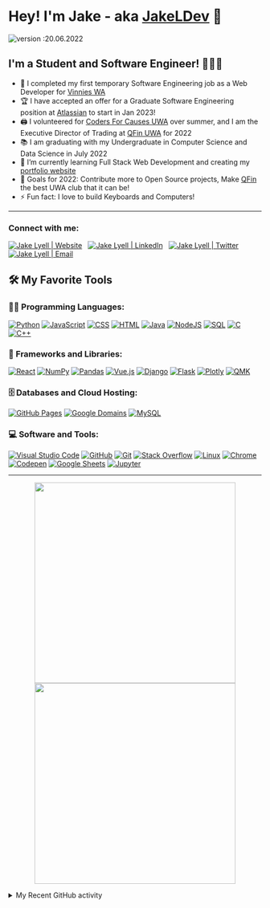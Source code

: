# Hey! I'm Jake - aka [JakeLDev][website] 👋 

![version :20.06.2022](https://img.shields.io/badge/version-20.06.2022-informational) &nbsp;

## I'm a Student and Software Engineer! 👨🏻‍💻

- 🔭 I completed my first temporary Software Engineering job as a Web Developer for [Vinnies WA][vinniessite]
- 🏆 I have accepted an offer for a Graduate Software Engineering position at [Atlassian][atlassian] to start in Jan 2023!
- 🖨️ I volunteered for [Coders For Causes UWA][cfcsite] over summer, and I am the Executive Director of Trading at [QFin UWA][qfinlinkedin] for 2022
- 📚 I am graduating with my Undergraduate in Computer Science and Data Science in July 2022
- 🌱 I’m currently learning Full Stack Web Development and creating my [portfolio website][website]
- 🥅 Goals for 2022: Contribute more to Open Source projects, Make [QFin][qfinsite] the best UWA club that it can be!
- ⚡ Fun fact: I love to build Keyboards and Computers!

---

### Connect with me:
<a href="https://jakelyell.dev" target="_blank"><img alt="Jake Lyell | Website" src="https://img.shields.io/badge/Website%20-%212823a.svg?&style=flat&logo=react&logoColor=white"/></a> &nbsp;
<a href="https://www.linkedin.com/in/jake-lyell/" target="_blank"><img alt="Jake Lyell | LinkedIn" src="https://img.shields.io/badge/Linkedin%20-%230077B5.svg?&style=flat&logo=linkedin&logoColor=white"/></a> &nbsp;
<a href="https://twitter.com/JakeLDev" target="_blank"><img alt="Jake Lyell | Twitter" src="https://img.shields.io/badge/Twitter-1DA1F2?style=flat&logo=twitter&logoColor=white" /></a> &nbsp;
<a href="mailto:me@jakelyell.dev" target="_blank"><img alt="Jake Lyell | Email" src="https://img.shields.io/badge/Email-D14836?style=flat&logo=gmail&logoColor=white" /></a> &nbsp;

## 🛠️ My Favorite Tools

### 👨‍💻 Programming Languages:

<p>
    <a href="https://github.com/search?q=user%3ADenverCoder1+is%3Arepo+language%3Apython"><img alt="Python" src="https://img.shields.io/badge/Python%20-%2314354C.svg?logo=python&logoColor=white"></a>
    <a href="https://github.com/search?q=user%3ADenverCoder1+is%3Arepo+language%3Ajavascript"><img alt="JavaScript" src="https://img.shields.io/badge/JavaScript%20-%23F7DF1E.svg?logo=javascript&logoColor=black"></a>
    <a href="https://github.com/search?q=user%3ADenverCoder1+is%3Arepo+language%3Acss"><img alt="CSS" src="https://img.shields.io/badge/CSS%20-%231572B6.svg?logo=css3&logoColor=white"></a>
    <a href="https://github.com/search?q=user%3ADenverCoder1+is%3Arepo+language%3Ahtml"><img alt="HTML" src="https://img.shields.io/badge/HTML%20-%23E34F26.svg?logo=html5&logoColor=white"></a>
    <a href="https://github.com/search?q=user%3ADenverCoder1+is%3Arepo+language%3Ajava"><img alt="Java" src="https://img.shields.io/badge/Java-%23007396.svg?logo=java&logoColor=white"></a>
    <a href="https://github.com/search?q=user%3ADenverCoder1+is%3Arepo+language%3Ajavascript"><img alt="NodeJS" src="https://img.shields.io/badge/Node.js%20-%2343853D.svg?logo=node.js&logoColor=white"></a>
    <a href="https://github.com/search?q=user%3ADenverCoder1+is%3Arepo+language%3Asql"><img alt="SQL" src="https://img.shields.io/badge/SQL%20-%23025E8C.svg?logo=amazon-dynamodb&logoColor=white"></a>
    <a href="https://github.com/search?q=user%3ADenverCoder1+is%3Arepo+language%3Ac"><img alt="C" src="https://img.shields.io/badge/C%20-%232370ED.svg?logo=c&logoColor=white"></a>
    <a href="https://github.com/search?q=user%3ADenverCoder1+is%3Arepo+language%3Acpp"><img alt="C++" src="https://img.shields.io/badge/C++%20-%2300599C.svg?logo=c%2B%2B&logoColor=white"></a>

### 🧰 Frameworks and Libraries:

<p>
    <a href="#"><img alt="React" src="https://img.shields.io/badge/React%20-%2320232a.svg?logo=react&logoColor=%2361DAFB"></a>
    <a href="#"><img alt="NumPy" src="https://img.shields.io/badge/Numpy%20-%23013243.svg?logo=numpy&logoColor=white"></a>
    <a href="#"><img alt="Pandas" src="https://img.shields.io/badge/Pandas%20-%23150458.svg?logo=pandas&logoColor=white"></a>
    <a href="#"><img alt="Vue.js" src="https://img.shields.io/badge/Vue.js%20-%2320232a.svg?logo=vue.js&logoColor=%2361DAFB"></a>
    <a href="#"><img alt="Django" src="https://img.shields.io/badge/Django%20-%2320232a.svg?logo=django&logoColor=%2361DAFB"></a>
    <a href="#"><img alt="Flask" src="https://img.shields.io/badge/Flask%20-%2320232a.svg?logo=flask&logoColor=%2361DAFB"></a>
    <a href="#"><img alt="Plotly" src="https://img.shields.io/badge/Plotly%20-%2320232a.svg?logo=plotly&logoColor=%2361DAFB"></a>
    <a href="#"><img alt="QMK" src="https://img.shields.io/badge/QMK%20-%2320232a.svg?logo=&logoColor=%2361DAFB"></a>
</p>

### 🗄️ Databases and Cloud Hosting:

<p>
    <a href="#"><img alt="GitHub Pages" src="https://img.shields.io/badge/GitHub%20Pages-%23327FC7.svg?logo=github&logoColor=white"></a>
    <a href="#"><img alt="Google Domains" src="https://img.shields.io/badge/Google Domains%20-%23430098.svg?logo=google&logoColor=white"></a>
    <a href="#"><img alt="MySQL" src="https://img.shields.io/badge/MySQL-%2300f.svg?logo=mysql&logoColor=white"></a>
</p>

### 💻 Software and Tools:

<p>
    <a href="#"><img alt="Visual Studio Code" src="https://img.shields.io/badge/Visual%20Studio%20Code-0078d7.svg?logo=visual-studio-code&logoColor=white"></a>
    <a href="#"><img alt="GitHub" src="https://img.shields.io/badge/GitHub-000000.svg?logo=github&logoColor=white"></a>
    <a href="#"><img alt="Git" src="https://img.shields.io/badge/Git%20-%23F05033.svg?logo=git&logoColor=white"></a>
    <a href="#"><img alt="Stack Overflow" src="https://img.shields.io/badge/-Stack%20Overflow-FE7A16?logo=stack-overflow&logoColor=white"></a>
    <a href="#"><img alt="Linux" src="https://img.shields.io/badge/Linux-125446?logo=linux&logoColor=white"></a>
    <a href="#"><img alt="Chrome" src="https://img.shields.io/badge/Chrome-3DDC84?logo=google-chrome&logoColor=white"></a>
    <a href="#"><img alt="Codepen" src="https://img.shields.io/badge/Codepen-000000.svg?logo=codepen&logoColor=white"></a>
    <a href="#"><img alt="Google Sheets" src="https://img.shields.io/badge/Google%20Sheets%20-%2334A853.svg?logo=google%20sheets&logoColor=white"></a>
    <a href="#"><img alt="Jupyter" src="https://img.shields.io/badge/Jupyter%20-%23F37626.svg?logo=Jupyter&logoColor=white"></a>
</p>

---

<p align="center">
<!-- <a href="https://github-readme-stats.vercel.app/api?username=JakeLDev&count_private=true&show_icons=true&theme=tokyonight" target="_blank"> -->
  <img align="center" src="https://github-readme-stats.vercel.app/api?username=JakeLDev&count_private=true&show_icons=true&theme=material-palenight" width=400/>
<!-- <a href="https://github-readme-stats.vercel.app/api?username=JakeLDevs&count_private=true&show_icons=true&theme=tokyonight"> -->
  <img align="center" src="http://github-readme-streak-stats.herokuapp.com?user=JakeLDev&theme=material-palenight&date_format=j%20M%5B%20Y%5D" width=400/>
</p>
<details>
  <summary>My Recent GitHub activity</summary>

  [![Jake's github activity graph](https://activity-graph.herokuapp.com/graph?username=JakeLDev&theme=material-palenight)](https://github.com/ashutosh00710/github-readme-activity-graph)
  
</details>



[website]: https://jakelyell.dev
[linkedin]: https://www.linkedin.com/in/jake-lyell/
[qfinsite]: https://github.com/QFinUWA
[qfinlinkedin]: https://www.linkedin.com/company/qfin-uwa/
[cfcsite]: https://www.codersforcauses.org/
[vinniessite]: https://www.vinnieswa.org.au/
[twitter]: https://twitter.com/JakeLDev
[github]: https://github.com/JakeLDev
[atlassian]: https://www.atlassian.com/

